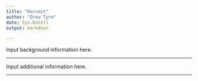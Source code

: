 ```yaml
---
title: "Harvest"
author: "Drew Tyre"
date: Sys.Date()
output: markdown

---
```


Input background information here.

***  

Input additional information here.

***


